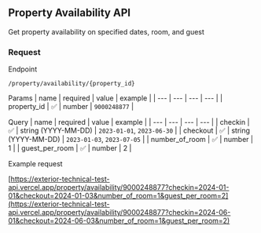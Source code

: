 ## Property Availability API
Get property availability on specified dates, room, and guest

### Request
Endpoint
```
/property/availability/{property_id}
```

Params
| name | required | value | example |
| --- | --- | --- | --- |
| property_id | ✅ | number | `9000248877` |

Query
| name | required | value | example |
| --- | --- | --- | --- |
| checkin |  ✅  | string (YYYY-MM-DD) | `2023-01-01`, `2023-06-30` |
| checkout |  ✅  | string (YYYY-MM-DD) | `2023-01-03`, `2023-07-05` |
| number_of_room |  ✅  | number | 1 |
| guest_per_room |  ✅  | number | 2 |

Example request

[https://exterior-technical-test-api.vercel.app/property/availability/9000248877?checkin=2024-01-01&checkout=2024-01-03&number_of_room=1&guest_per_room=2](https://exterior-technical-test-api.vercel.app/property/availability/9000248877?checkin=2024-06-01&checkout=2024-06-03&number_of_room=1&guest_per_room=2)
